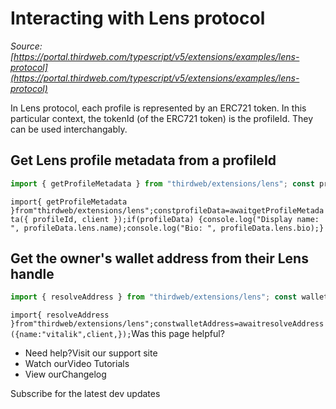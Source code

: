 # Interacting with Lens protocol

*Source: [https://portal.thirdweb.com/typescript/v5/extensions/examples/lens-protocol](https://portal.thirdweb.com/typescript/v5/extensions/examples/lens-protocol)*

In Lens protocol, each profile is represented by an ERC721 token.
In this particular context, the tokenId (of the ERC721 token) is the profileId.
They can be used interchangably.

## Get Lens profile metadata from a profileId

```typescript
import { getProfileMetadata } from "thirdweb/extensions/lens"; const profileData = await getProfileMetadata({ profileId, client }); if (profileData) {  console.log("Display name: ", profileData.lens.name);  console.log("Bio: ", profileData.lens.bio);}
```

`import{ getProfileMetadata }from"thirdweb/extensions/lens";constprofileData=awaitgetProfileMetadata({ profileId, client });if(profileData) {console.log("Display name: ", profileData.lens.name);console.log("Bio: ", profileData.lens.bio);}`
## Get the owner's wallet address from their Lens handle

```typescript
import { resolveAddress } from "thirdweb/extensions/lens"; const walletAddress = await resolveAddress({  name: "vitalik",  client,});
```

`import{ resolveAddress }from"thirdweb/extensions/lens";constwalletAddress=awaitresolveAddress({name:"vitalik",client,});`Was this page helpful?

* Need help?Visit our support site
* Watch ourVideo Tutorials
* View ourChangelog

Subscribe for the latest dev updates

